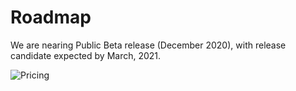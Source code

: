 # Roadmap

We are nearing Public Beta release (December 2020), with release candidate expected by March, 2021.

![Pricing](/roadmap.png "Roadmap")
